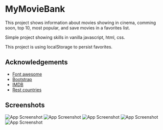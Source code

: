 
# MyMovieBank

This project shows information about movies showing in cinema, comming soon, top 10, most popular, and save movies in a favorites list.

Simple project showing skills in vanilla javascript, html, css.

This project is using localStorage to persist favorites.


## Acknowledgements

 - [Font awesome](https://fontawesome.com/)
 - [Bootstrap](https://getbootstrap.com/)
 - [IMDB](https://imdb-api.com/)
 - [Rest countries](https://restcountries.com/)


## Screenshots

![App Screenshot](https://i.ibb.co/Y8H90ws/Picture1.png)
![App Screenshot](https://i.ibb.co/jbqHGRC/Picture2.png)
![App Screenshot](https://i.ibb.co/Z6g41W5/Picture3.png)
![App Screenshot](https://i.ibb.co/B6qs8gb/Picture4.png)
![App Screenshot](https://i.ibb.co/H7mDzXG/Picture5.png)


